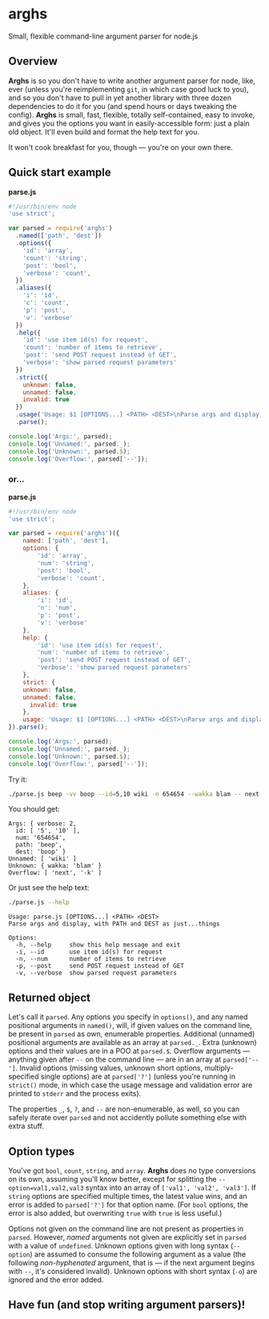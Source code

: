 # arghs
Small, flexible command-line argument parser for node.js

## Overview

**Arghs** is so you don't have to write another argument parser for node, like, ever (unless you're reimplementing `git`, in which case good luck to you), and so you don't have to pull in yet another library with three dozen dependencies to do it for you (and spend hours or days tweaking the config). **Arghs** is small, fast, flexible, totally self-contained, easy to invoke, and gives you the options you want in easily-accessible form: just a plain old object. It'll even build and format the help text for you.

It won't cook breakfast for you, though — you're on your own there.

## Quick start example

**parse.js**
```javascript
#!/usr/bin/env node
'use strict';

var parsed = require('arghs')
  .named(['path', 'dest'])
  .options({
    'id': 'array',
    'count': 'string',
    'post': 'bool',
    'verbose': 'count',
  })
  .aliases({
    'i': 'id',
    'c': 'count',
    'p': 'post',
    'v': 'verbose'
  })
  .help({
    'id': 'use item id(s) for request',
    'count': 'number of items to retrieve',
    'post': 'send POST request instead of GET',
    'verbose': 'show parsed request parameters'
  })
  .strict({
    unknown: false,
    unnamed: false,
    invalid: true
  })
  .usage('Usage: $1 [OPTIONS...] <PATH> <DEST>\nParse args and display, with PATH and DEST as just...things')
  .parse();

console.log('Args:', parsed);
console.log('Unnamed:', parsed._);
console.log('Unknown:', parsed.$);
console.log('Overflow:', parsed['--']);
```

### or...

**parse.js**
```javascript
#!/usr/bin/env node
'use strict';

var parsed = require('arghs')({
	named: ['path', 'dest'],
	options: {
		'id': 'array',
		'num': 'string',
		'post': 'bool',
		'verbose': 'count',
	},
	aliases: {
		'i': 'id',
		'n': 'num',
		'p': 'post',
		'v': 'verbose'
	},
	help: {
		'id': 'use item id(s) for request',
		'num': 'number of items to retrieve',
		'post': 'send POST request instead of GET',
		'verbose': 'show parsed request parameters'
	},
	strict: {
    unknown: false,
    unnamed: false,
	  invalid: true
	},
	usage: 'Usage: $1 [OPTIONS...] <PATH> <DEST>\nParse args and display, with PATH and DEST as just...things'
}).parse();

console.log('Args:', parsed);
console.log('Unnamed:', parsed._);
console.log('Unknown:', parsed.$);
console.log('Overflow:', parsed['--']);
```

Try it:
```bash
./parse.js beep -vv boop --id=5,10 wiki -n 654654 --wakka blam -- next -k
```
You should get:
```
Args: { verbose: 2,
  id: [ '5', '10' ],
  num: '654654',
  path: 'beep',
  dest: 'boop' }
Unnamed: [ 'wiki' ]
Unknown: { wakka: 'blam' }
Overflow: [ 'next', '-k' ]
```

Or just see the help text:
```bash
./parse.js --help
```

```
Usage: parse.js [OPTIONS...] <PATH> <DEST>
Parse args and display, with PATH and DEST as just...things

Options:
  -h, --help     show this help message and exit
  -i, --id       use item id(s) for request
  -n, --num      number of items to retrieve
  -p, --post     send POST request instead of GET
  -v, --verbose  show parsed request parameters
```

## Returned object

Let's call it `parsed`. Any options you specify in `options()`, and any named positional arguments in `named()`, will, if given values on the command line, be present in `parsed` as own, enumerable properties. Additional (unnamed) positional arguments are available as an array at `parsed._`. Extra (unknown) options and their values are in a POO at `parsed.$`. Overflow arguments — anything given after `--` on the command line — are in an array at `parsed['--']`. Invalid options (missing values, unknown short options, multiply-specified single options) are at `parsed['?']` (unless you're running in `strict()` mode, in which case the usage message and validation error are printed to `stderr` and the process exits).

The properties `_`, `$`, `?`, and `--` are non-enumerable, as well, so you can safely iterate over `parsed` and not accidently pollute something else with extra stuff.

## Option types

You've got `bool`, `count`, `string`, and `array`. **Arghs** does no type conversions on its own, assuming you'll know better, except for splitting the `--option=val1,val2,val3` syntax into an array of `['val1', 'val2', 'val3']`. If `string` options are specified multiple times, the latest value wins, and an error is added to `parsed['?']` for that option name. (For `bool` options, the error is also added, but overwriting `true` with `true` is less useful.)

Options not given on the command line are not present as properties in `parsed`. However, *named* arguments not given are explicitly set in `parsed` with a value of `undefined`. Unknown options given with long syntax (`--option`) are assumed to consume the following argument as a value (the following *non-hyphenated* argument, that is — if the next argument begins with `--`, it's considered invalid). Unknown options with short syntax (`-o`) are ignored and the error added.

## Have fun (and stop writing argument parsers)!
